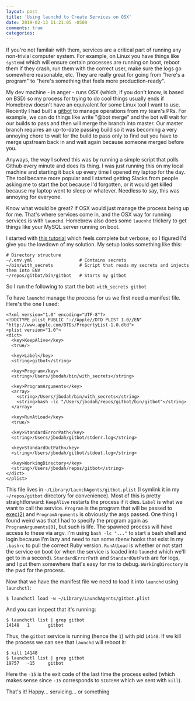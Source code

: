 ```yaml
---
layout: post
title: 'Using launchd to Create Services on OSX'
date: 2019-02-13 11:21:05 -0500
comments: true
categories:
---
```


If you're not familair with them, services are a critical part of running any non-trivial computer system.
For example, on Linux you have things like `systemd` which will ensure certain processes are running on boot,
reboot them if they crash, run them with the correct user, make sure the logs go somewhere reasonable, etc.
They are really great for going from "here's a program" to "here's something that feels more production-ready".

My dev machine - in anger - runs OSX (which, if you don't know, is based on BSD) so my process for trying to do cool
things usually ends if Homebrew doesn't have an equivalent for some Linux tool I want to use.
Recently I had built a [gitbot](https://github.com/jbodah/gitbot) to manage operations from my team's PRs.
For example, we can do things like write "@bot merge" and the bot will wait for our builds to pass and then will
merge the branch into master.
Our master branch requires an up-to-date passing build so it was becoming a very annoying chore to wait for
the build to pass only to find out you have to merge upstream back in and wait again because someone merged before
you.

Anyways, the way I solved this was by running a simple script that polls Github every minute and does its thing.
I was just running this on my local machine and starting it back up every time I opened my laptop for the day.
The tool became more popular and I started getting Slacks from people asking me to start the bot because I'd forgotten,
or it would get killed because my laptop went to sleep or whatever. Needless to say, this was annoying for everyone.

Know what would be great? If OSX would just manage the process being up for me. That's where services come in, and
the OSX way for running services is with `launchd`. Homebrew also does some `laucnhd` trickery to get things like your
MySQL server running on boot.

I started with [this tutorial](http://www.launchd.info/) which feels complete but verbose, so I figured I'd give you the lowdown of my solution.
My setup looks something like this:

```
# Directory structure
~/.env.yml                  # Contains secrets
~/bin/with_secrets          # Script that reads my secrets and injects them into ENV
~/repos/gitbot/bin/gitbot   # Starts my gitbot
```

So I run the following to start the bot: `with_secrets gitbot`

To have `launchd` manage the process for us we first need a manifest file.
Here's the one I used:


```
<?xml version="1.0" encoding="UTF-8"?>
<!DOCTYPE plist PUBLIC "-//Apple//DTD PLIST 1.0//EN" "http://www.apple.com/DTDs/PropertyList-1.0.dtd">
<plist version="1.0">
<dict>
  <key>KeepAlive</key>
  <true/>

  <key>Label</key>
  <string>gitbot</string>

  <key>Program</key>
  <string>/Users/jbodah/bin/with_secrets</string>

  <key>ProgramArguments</key>
  <array>
    <string>/Users/jbodah/bin/with_secrets</string>
    <string>bash -lc "/Users/jbodah/repos/gitbot/bin/gitbot"</string>
  </array>

  <key>RunAtLoad</key>
  <true/>

  <key>StandardErrorPath</key>
  <string>/Users/jbodah/gitbot/stderr.log</string>

  <key>StandardOutPath</key>
  <string>/Users/jbodah/gitbot/stdout.log</string>

  <key>WorkingDirectory</key>
  <string>/Users/jbodah/repos/gitbot</string>
</dict>
</plist>
```

This file lives in `~/Library/LaunchAgents/gitbot.plist` (I symlink it in my `~/repos/gitbot` directory for convenience).
Most of this is pretty straightforward:
`KeepAlive` restarts the process if it dies.
`Label` is what we want to call the service.
`Program` is the program that will be passed to [exec(2)](https://docs.oracle.com/cd/E19455-01/806-0626/6j9vgh64s/index.html) and `ProgramArguments` is obviously the args passed.
One thing I found weird was that I had to specify the program again as `ProgramArguments[0]`, but such is life.
The spawned process will have access to these via argv.
I'm using `bash -lc "..."` to start a bash shell and login because I'm lazy and need to run some rbenv hooks that exist in my `.bashrc` to pull the correct Ruby version.
`RunAtLoad` is whether or not start the service on boot (or when the service is loaded into `launchd` which we'll get to in a second).
`StandardErrorPath` and `StandardOutPath` are for logs, and I put them somewhere that's easy for me to debug.
`WorkingDirectory` is the pwd for the process.

Now that we have the manifest file we need to load it into `launchd` using `launchctl`:

```
$ launchctl load -w ~/Library/LaunchAgents/gitbot.plist
```

And you can inspect that it's running:

```
$ launchctl list | grep gitbot
14148   1       gitbot
```

Thus, the `gitbot` service is running (hence the `1`) with pid `14148`.
If we kill the process we can see that `launchd` will reboot it:

```
$ kill 14148
$ launchctl list | grep gitbot
19757   -15     gitbot
```

Here the `-15` is the exit code of the last time the process exited (which makes sense since `-15` corresponds to `SIGTERM` which we sent with `kill`).

That's it! Happy... servicing... or something
